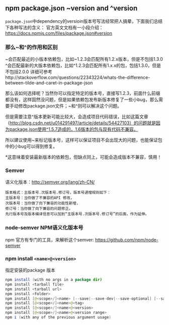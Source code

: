 ## npm package.json ~version and ^version
`package.json`中dependency的versioin版本号写法经常把人搞晕，下面我们总结下各种写法的含义：
官方英文文档有一小段介绍：https://docs.npmjs.com/files/package.json#version

### 那么~和^的作用和区别

~会匹配最近的小版本依赖包，比如~1.2.3会匹配所有1.2.x版本，但是不包括1.3.0
^会匹配最新的大版本依赖包，比如^1.2.3会匹配所有1.x.x的包，包括1.3.0，但是不包括2.0.0
详细可参考http://stackoverflow.com/questions/22343224/whats-the-difference-between-tilde-and-caret-in-package-json

那么该如何选择呢？当然你可以指定特定的版本号，直接写1.2.3，前面什么前缀都没有，这样固然没问题，但是如果依赖包发布新版本修复了一些小bug，那么需要手动修改package.json文件；~和^则可以解决这个问题。

但是需要注意^版本更新可能比较大，会造成项目代码错误，比如这篇文章（http://blog.csdn.net/u014291497/article/details/54427103）的问题就是因为package.json使用^1.5.7造成的，1.6版本的包与现有代码不兼容。

所以建议使用~来标记版本号，这样可以保证项目不会出现大的问题，也能保证包中的小bug可以得到修复。

*这意味着安装最新版本的依赖包，但缺点同上，可能会造成版本不兼容，慎用！

### Semver
语义化版本：http://semver.org/lang/zh-CN/
      
    版本格式：主版本号.次版本号.修订号，版本号递增规则如下： 
    主版本号：当你做了不兼容的API 修改， 
    次版本号：当你做了向下兼容的功能性新增， 
    修订号：当你做了向下兼容的问题修正。 
    先行版本号及版本编译信息可以加到“主版本号.次版本号.修订号”的后面，作为延伸。

### node-semver NPM语义化版本号
npm 官方有专门的工具，来解析这个semver: https://github.com/npm/node-semver

### npm install `<name>@<version>`
指定安装的package 版本
```java
npm install (with no args in a package dir)
npm install <tarball file>
npm install <tarball url>
npm install <folder>
npm install [@<scope>/]<name> [--save|--save-dev|--save-optional] [--save-exact]
npm install [@<scope>/]<name>@<tag>
npm install [@<scope>/]<name>@<version>
npm install [@<scope>/]<name>@<version range>
npm i (with any of the previous argument usage)
```
